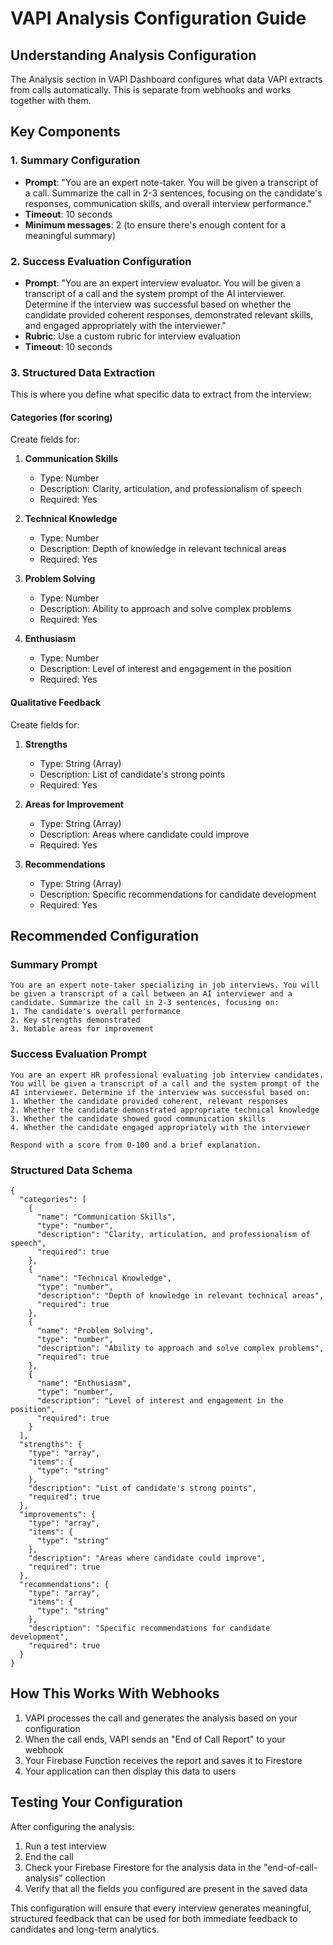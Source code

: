 # VAPI Analysis Configuration Guide

## Understanding Analysis Configuration

The Analysis section in VAPI Dashboard configures what data VAPI extracts from calls automatically. This is separate from webhooks and works together with them.

## Key Components

### 1. Summary Configuration
- **Prompt**: "You are an expert note-taker. You will be given a transcript of a call. Summarize the call in 2-3 sentences, focusing on the candidate's responses, communication skills, and overall interview performance."
- **Timeout**: 10 seconds
- **Minimum messages**: 2 (to ensure there's enough content for a meaningful summary)

### 2. Success Evaluation Configuration
- **Prompt**: "You are an expert interview evaluator. You will be given a transcript of a call and the system prompt of the AI interviewer. Determine if the interview was successful based on whether the candidate provided coherent responses, demonstrated relevant skills, and engaged appropriately with the interviewer."
- **Rubric**: Use a custom rubric for interview evaluation
- **Timeout**: 10 seconds

### 3. Structured Data Extraction
This is where you define what specific data to extract from the interview:

#### Categories (for scoring)
Create fields for:
1. **Communication Skills**
   - Type: Number
   - Description: Clarity, articulation, and professionalism of speech
   - Required: Yes

2. **Technical Knowledge**
   - Type: Number
   - Description: Depth of knowledge in relevant technical areas
   - Required: Yes

3. **Problem Solving**
   - Type: Number
   - Description: Ability to approach and solve complex problems
   - Required: Yes

4. **Enthusiasm**
   - Type: Number
   - Description: Level of interest and engagement in the position
   - Required: Yes

#### Qualitative Feedback
Create fields for:
1. **Strengths**
   - Type: String (Array)
   - Description: List of candidate's strong points
   - Required: Yes

2. **Areas for Improvement**
   - Type: String (Array)
   - Description: Areas where candidate could improve
   - Required: Yes

3. **Recommendations**
   - Type: String (Array)
   - Description: Specific recommendations for candidate development
   - Required: Yes

## Recommended Configuration

### Summary Prompt
```
You are an expert note-taker specializing in job interviews. You will be given a transcript of a call between an AI interviewer and a candidate. Summarize the call in 2-3 sentences, focusing on:
1. The candidate's overall performance
2. Key strengths demonstrated
3. Notable areas for improvement
```

### Success Evaluation Prompt
```
You are an expert HR professional evaluating job interview candidates. You will be given a transcript of a call and the system prompt of the AI interviewer. Determine if the interview was successful based on:
1. Whether the candidate provided coherent, relevant responses
2. Whether the candidate demonstrated appropriate technical knowledge
3. Whether the candidate showed good communication skills
4. Whether the candidate engaged appropriately with the interviewer

Respond with a score from 0-100 and a brief explanation.
```

### Structured Data Schema
```
{
  "categories": [
    {
      "name": "Communication Skills",
      "type": "number",
      "description": "Clarity, articulation, and professionalism of speech",
      "required": true
    },
    {
      "name": "Technical Knowledge",
      "type": "number",
      "description": "Depth of knowledge in relevant technical areas",
      "required": true
    },
    {
      "name": "Problem Solving",
      "type": "number",
      "description": "Ability to approach and solve complex problems",
      "required": true
    },
    {
      "name": "Enthusiasm",
      "type": "number",
      "description": "Level of interest and engagement in the position",
      "required": true
    }
  ],
  "strengths": {
    "type": "array",
    "items": {
      "type": "string"
    },
    "description": "List of candidate's strong points",
    "required": true
  },
  "improvements": {
    "type": "array",
    "items": {
      "type": "string"
    },
    "description": "Areas where candidate could improve",
    "required": true
  },
  "recommendations": {
    "type": "array",
    "items": {
      "type": "string"
    },
    "description": "Specific recommendations for candidate development",
    "required": true
  }
}
```

## How This Works With Webhooks

1. VAPI processes the call and generates the analysis based on your configuration
2. When the call ends, VAPI sends an "End of Call Report" to your webhook
3. Your Firebase Function receives the report and saves it to Firestore
4. Your application can then display this data to users

## Testing Your Configuration

After configuring the analysis:
1. Run a test interview
2. End the call
3. Check your Firebase Firestore for the analysis data in the "end-of-call-analysis" collection
4. Verify that all the fields you configured are present in the saved data

This configuration will ensure that every interview generates meaningful, structured feedback that can be used for both immediate feedback to candidates and long-term analytics.